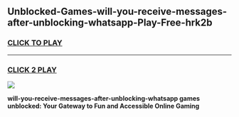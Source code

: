 
## Unblocked-Games-will-you-receive-messages-after-unblocking-whatsapp-Play-Free-hrk2b
<h3>
<a href="https://premium76.site?title=will-you-receive-messages-after-unblocking-whatsapp&ref=19M">CLICK TO PLAY</a></h3>
<hr>

<h3>
<a href="https://premium76.site?title=will-you-receive-messages-after-unblocking-whatsapp&ref=19M">CLICK 2 PLAY</a>
  
</h3>

<a href="https://premium76.site?title=will-you-receive-messages-after-unblocking-whatsapp&ref=19M"><img src="https://clearcache.store/games.png"></a>


**will-you-receive-messages-after-unblocking-whatsapp games unblocked: Your Gateway to Fun and Accessible Online Gaming**
